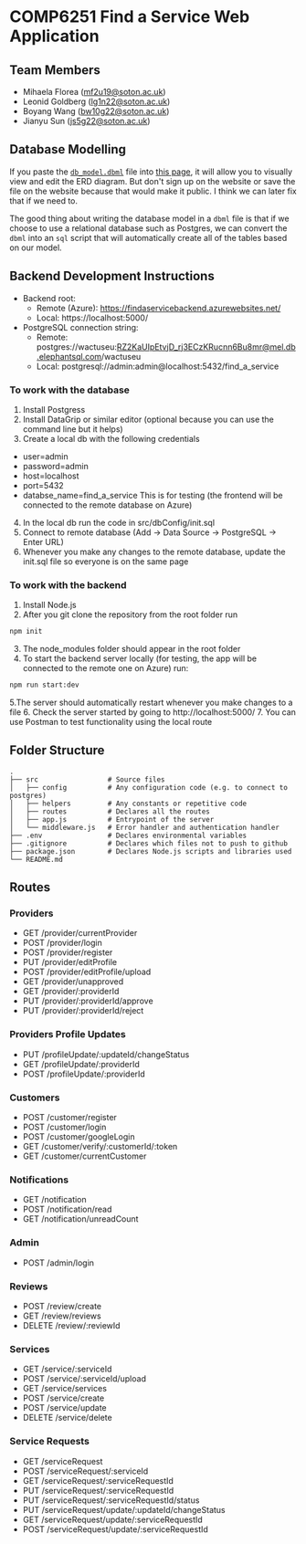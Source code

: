 # COMP6251 Find a Service Web Application


## Team Members
- Mihaela Florea (mf2u19@soton.ac.uk)
- Leonid Goldberg (lg1n22@soton.ac.uk)
- Boyang Wang (bw10g22@soton.ac.uk)
- Jianyu Sun (js5g22@soton.ac.uk)

## Database Modelling
If you paste the [`db_model.dbml`](https://github.com/LeonidGoldberg/FindAServiceBackEnd/blob/main/db_model.dbml) file into [this page](https://dbdiagram.io/d), it will allow you to visually view and edit the ERD diagram. But don't sign up on the website or save the file on the website because that would make it public. I think we can later fix that if we need to.

The good thing about writing the database model in a `dbml` file is that if we choose to use a relational database such as Postgres, we can convert the `dbml` into an `sql` script that will automatically create all of the tables based on our model.

## Backend Development Instructions
- Backend root:
  - Remote (Azure): https://findaservicebackend.azurewebsites.net/
  - Local: https://localhost:5000/
- PostgreSQL connection string:
  - Remote: postgres://wactuseu:RZ2KaUIpEtvjD_rj3ECzKRucnn6Bu8mr@mel.db.elephantsql.com/wactuseu
  - Local: postgresql://admin:admin@localhost:5432/find_a_service

### To work with the database
1. Install Postgress 
2. Install DataGrip or similar editor (optional because you can use the command line but it helps)
3. Create a local db with the following credentials
  - user=admin
  - password=admin
  - host=localhost
  - port=5432
  - databse_name=find_a_service
  This is for testing (the frontend will be connected to the remote database on Azure)
4. In the local db run the code in src/dbConfig/init.sql
5. Connect to remote database (Add -> Data Source -> PostgreSQL -> Enter URL)
6. Whenever you make any changes to the remote database, update the init.sql file so everyone is on the same page

### To work with the backend
1. Install Node.js
2. After you git clone the repository from the root folder run
```bash
npm init
```
3. The node_modules folder should appear in the root folder
4. To start the backend server locally (for testing, the app will be connected to the remote one on Azure) run:
```bash
npm run start:dev
```
5.The server should automatically restart whenever you make changes to a file
6. Check the server started by going to http://localhost:5000/
7. You can use Postman to test functionality using the local route

## Folder Structure

```
.
├── src                 # Source files
│   ├── config          # Any configuration code (e.g. to connect to postgres)
│   ├── helpers         # Any constants or repetitive code
│   ├── routes          # Declares all the routes
│   ├── app.js          # Entrypoint of the server
│   └── middleware.js   # Error handler and authentication handler
├── .env                # Declares environmental variables
├── .gitignore          # Declares which files not to push to github
├── package.json        # Declares Node.js scripts and libraries used
└── README.md
```

## Routes

### Providers
- GET     /provider/currentProvider
- POST    /provider/login
- POST    /provider/register
- PUT     /provider/editProfile
- POST    /provider/editProfile/upload
- GET     /provider/unapproved
- GET     /provider/:providerId
- PUT     /provider/:providerId/approve
- PUT     /provider/:providerId/reject

### Providers Profile Updates
- PUT     /profileUpdate/:updateId/changeStatus
- GET     /profileUpdate/:providerId
- POST    /profileUpdate/:providerId

### Customers
- POST    /customer/register
- POST    /customer/login
- POST    /customer/googleLogin
- GET     /customer/verify/:customerId/:token
- GET     /customer/currentCustomer

### Notifications
- GET     /notification
- POST    /notification/read
- GET     /notification/unreadCount

### Admin
- POST    /admin/login

### Reviews
- POST    /review/create
- GET     /review/reviews
- DELETE  /review/:reviewId

### Services
- GET     /service/:serviceId
- POST    /service/:serviceId/upload
- GET     /service/services
- POST    /service/create
- POST    /service/update
- DELETE  /service/delete

### Service Requests
- GET     /serviceRequest
- POST    /serviceRequest/:serviceId
- GET     /serviceRequest/:serviceRequestId
- PUT     /serviceRequest/:serviceRequestId
- PUT     /serviceRequest/:serviceRequestId/status
- PUT     /serviceRequest/update/:updateId/changeStatus
- GET     /serviceRequest/update/:serviceRequestId
- POST    /serviceRequest/update/:serviceRequestId
